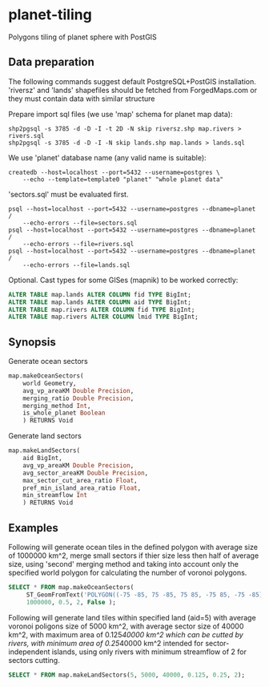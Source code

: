 # planet-tiling
Polygons tiling of planet sphere with PostGIS

## Data preparation

The following commands suggest default PostgreSQL+PostGIS
installation. 'riversz' and 'lands' shapefiles should be fetched
from ForgedMaps.com or they must contain data with similar structure

Prepare import sql files (we use 'map' schema for planet map data):

```
shp2pgsql -s 3785 -d -D -I -t 2D -N skip riversz.shp map.rivers > rivers.sql
shp2pgsql -s 3785 -d -D -I -N skip lands.shp map.lands > lands.sql
```

We use 'planet' database name (any valid name is suitable):

```
createdb --host=localhost --port=5432 --username=postgres \
    --echo --template=template0 "planet" "whole planet data"
```

'sectors.sql' must be evaluated first.

```
psql --host=localhost --port=5432 --username=postgres --dbname=planet /
    --echo-errors --file=sectors.sql
psql --host=localhost --port=5432 --username=postgres --dbname=planet /
    --echo-errors --file=rivers.sql
psql --host=localhost --port=5432 --username=postgres --dbname=planet /
    --echo-errors --file=lands.sql
```

Optional. Cast types for some GISes (mapnik) to be worked correctly:

```sql
ALTER TABLE map.lands ALTER COLUMN fid TYPE BigInt;
ALTER TABLE map.lands ALTER COLUMN aid TYPE BigInt;
ALTER TABLE map.rivers ALTER COLUMN fid TYPE BigInt;
ALTER TABLE map.rivers ALTER COLUMN lmid TYPE BigInt;
```

## Synopsis

Generate ocean sectors
```sql
map.makeOceanSectors(
    world Geometry,
    avg_vp_areaKM Double Precision,
    merging_ratio Double Precision,
    merging_method Int,
    is_whole_planet Boolean
    ) RETURNS Void
```

Generate land sectors
```sql
map.makeLandSectors(
    aid BigInt,
    avg_vp_areaKM Double Precision,
    avg_sector_areaKM Double Precision,
    max_sector_cut_area_ratio Float,
    pref_min_island_area_ratio Float,
    min_streamflow Int
    ) RETURNS Void
```

## Examples

Following will generate ocean tiles in the defined polygon with average
size of 1000000 km^2, merge small sectors if thier size less then half
of average size, using 'second' merging method and taking into account
only the specified world polygon for calculating the number of voronoi polygons.

```sql
SELECT * FROM map.makeOceanSectors(
     ST_GeomFromText('POLYGON((-75 -85, 75 -85, 75 85, -75 85, -75 -85))', 4326),
     1000000, 0.5, 2, False );
```

Following will generate land tiles within specified land (aid=5) with average
voronoi poligons size of 5000 km^2, with average sector size of 40000 km^2,
with maximum area of 0.125*40000 km^2 which can be cutted by rivers,
with minimum area of 0.25*40000 km^2 intended for sector-independent islands,
using only rivers with minimum streamflow of 2 for sectors cutting.

```sql
SELECT * FROM map.makeLandSectors(5, 5000, 40000, 0.125, 0.25, 2);
```


